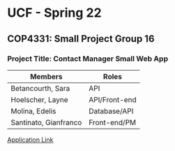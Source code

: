 # UCF - Spring 22
## COP4331: Small Project Group 16
### Project Title: Contact Manager Small Web App

| Members              | Roles        |
|----------------------|--------------|
|Betancourth, Sara     | API          |
|Hoelscher, Layne      | API/Front-end|
|Molina, Edelis        | Database/API |
|Santinato, Gianfranco | Front-end/PM |


[Application Link](http://cop4331-spring22.xyz/)
